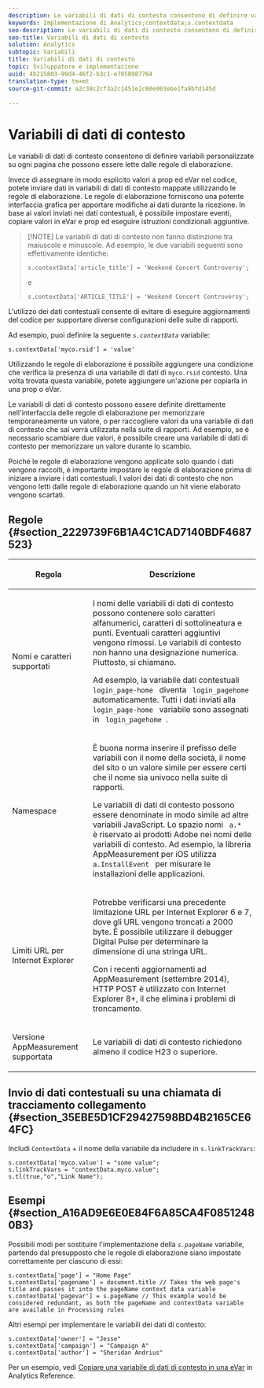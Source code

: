 ```yaml
---
description: Le variabili di dati di contesto consentono di definire variabili personalizzate su ogni pagina che possono essere lette dalle regole di elaborazione.
keywords: Implementazione di Analytics;contextdata;s.contextdata
seo-description: Le variabili di dati di contesto consentono di definire variabili personalizzate su ogni pagina che possono essere lette dalle regole di elaborazione.
seo-title: Variabili di dati di contesto
solution: Analytics
subtopic: Variabili
title: Variabili di dati di contesto
topic: Sviluppatore e implementazione
uuid: 4b215803-99d4-46f2-b3c1-e7858987764
translation-type: tm+mt
source-git-commit: a2c38c2cf3a2c1451e2c60e003ebe1fa9bfd145d

---
```



# Variabili di dati di contesto

Le variabili di dati di contesto consentono di definire variabili personalizzate su ogni pagina che possono essere lette dalle regole di elaborazione.

Invece di assegnare in modo esplicito valori a prop ed eVar nel codice, potete inviare dati in variabili di dati di contesto mappate utilizzando le regole di elaborazione. Le regole di elaborazione forniscono una potente interfaccia grafica per apportare modifiche ai dati durante la ricezione. In base ai valori inviati nei dati contestuali, è possibile impostare eventi, copiare valori in eVar e prop ed eseguire istruzioni condizionali aggiuntive.

> [!NOTE] Le variabili di dati di contesto non fanno distinzione tra maiuscole e minuscole. Ad esempio, le due variabili seguenti sono effettivamente identiche:
>```
>s.contextData['article_title'] = 'Weekend Concert Controversy'; 
>```
>e
>```
>s.contextData['ARTICLE_TITLE'] = 'Weekend Concert Controversy';
>```

L'utilizzo dei dati contestuali consente di evitare di eseguire aggiornamenti del codice per supportare diverse configurazioni delle suite di rapporti.

Ad esempio, puoi definire la seguente *`s.contextData`* variabile:

```
s.contextData['myco.rsid'] = 'value'
```

Utilizzando le regole di elaborazione è possibile aggiungere una condizione che verifica la presenza di una variabile di dati di `myco.rsid` contesto. Una volta trovata questa variabile, potete aggiungere un'azione per copiarla in una prop o eVar.

Le variabili di dati di contesto possono essere definite direttamente nell'interfaccia delle regole di elaborazione per memorizzare temporaneamente un valore, o per raccogliere valori da una variabile di dati di contesto che sai verrà utilizzata nella suite di rapporti. Ad esempio, se è necessario scambiare due valori, è possibile creare una variabile di dati di contesto per memorizzare un valore durante lo scambio.

Poiché le regole di elaborazione vengono applicate solo quando i dati vengono raccolti, è importante impostare le regole di elaborazione prima di iniziare a inviare i dati contestuali. I valori dei dati di contesto che non vengono letti dalle regole di elaborazione quando un hit viene elaborato vengono scartati.

## Regole {#section_2229739F6B1A4C1CAD7140BDF4687523}

<table id="table_4433A32A952340699B189CAEAF158B06"> 
 <thead> 
  <tr> 
   <th colname="col1" class="entry"> <p>Regola </p> </th> 
   <th colname="col2" class="entry"> <p>Descrizione </p> </th> 
  </tr> 
 </thead>
 <tbody> 
  <tr> 
   <td colname="col1"> <p>Nomi e caratteri supportati </p> </td> 
   <td colname="col2"> <p>I nomi delle variabili di dati di contesto possono contenere solo caratteri alfanumerici, caratteri di sottolineatura e punti. Eventuali caratteri aggiuntivi vengono rimossi. Le variabili di contesto non hanno una designazione numerica. Piuttosto, si chiamano. </p> <p>Ad esempio, la variabile dati contestuali <code> login_page-home </code> diventa <code> login_pagehome </code>automaticamente. Tutti i dati inviati alla <code> login_page-home </code> variabile sono assegnati in <code> login_pagehome </code>. </p> </td> 
  </tr> 
  <tr> 
   <td colname="col1"> <p>Namespace </p> </td> 
   <td colname="col2"> <p>È buona norma inserire il prefisso delle variabili con il nome della società, il nome del sito o un valore simile per essere certi che il nome sia univoco nella suite di rapporti. </p> <p>Le variabili di dati di contesto possono essere denominate in modo simile ad altre variabili JavaScript. Lo spazio nomi <code> a.* </code> è riservato ai prodotti Adobe nei nomi delle variabili di contesto. Ad esempio, la libreria AppMeasurement per iOS utilizza <code> a.InstallEvent </code> per misurare le installazioni delle applicazioni. </p> </td> 
  </tr> 
  <tr> 
   <td colname="col1"> <p>Limiti URL per Internet Explorer </p> </td> 
   <td colname="col2"> <p>Potrebbe verificarsi una precedente limitazione URL per Internet Explorer 6 e 7, dove gli URL vengono troncati a 2000 byte. È possibile utilizzare il debugger <span class="keyword"> Digital Pulse </span> per determinare la dimensione di una stringa URL. </p> <p>Con i recenti aggiornamenti ad AppMeasurement (settembre 2014), HTTP POST è utilizzato con Internet Explorer 8+, il che elimina i problemi di troncamento. </p> </td> 
  </tr> 
  <tr> 
   <td colname="col1"> <p>Versione AppMeasurement supportata </p> </td> 
   <td colname="col2"> <p>Le variabili di dati di contesto richiedono almeno il codice H23 o superiore. </p> </td> 
  </tr> 
 </tbody> 
</table>

## Invio di dati contestuali su una chiamata di tracciamento collegamento {#section_35EBE5D1CF29427598BD4B2165CE64FC}

Includi `ContextData` + il nome della variabile da includere in `s.linkTrackVars`:

```
s.contextData['myco.value'] = "some value"; 
s.linkTrackVars = "contextData.myco.value"; 
s.tl(true,"o","Link Name"); 
```

## Esempi {#section_A16AD9E6E0E84F6A85CA4F08512480B3}

Possibili modi per sostituire l'implementazione della *`s.pageName`* variabile, partendo dal presupposto che le regole di elaborazione siano impostate correttamente per ciascuno di essi:

```
s.contextData['page'] = "Home Page" 
s.contextData['pagename'] = document.title // Takes the web page's title and passes it into the pageName context data variable 
s.contextData['pagevar'] = s.pageName // This example would be considered redundant, as both the pageName and contextData variable are available in Processing rules
```

Altri esempi per implementare le variabili dei dati di contesto:

```
s.contextData['owner'] = "Jesse" 
s.contextData['campaign'] = "Campaign A" 
s.contextData['author'] = "Sheridan Andrius"
```

Per un esempio, vedi [Copiare una variabile di dati di contesto in una eVar](https://marketing.adobe.com/resources/help/en_US/reference/processing_rules_copy_context_data.html) in Analytics Reference.
